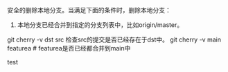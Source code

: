 安全的删除本地分支。当满足下面的条件时，删除本地分支：
1. 本地分支已经合并到指定的分支列表中，比如origin/master。


git cherry -v dst src
检查src的提交是否已经存在于dst中。
git cherry -v main featurea # featurea是否已经都合并到main中

test